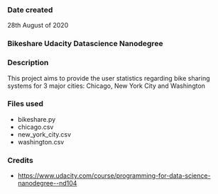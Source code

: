 ### Date created
28th August of 2020

### Bikeshare Udacity Datascience Nanodegree

### Description
This project aims to provide the user statistics regarding bike sharing systems for 3 major cities: Chicago, New York City and Washington

### Files used
- bikeshare.py
- chicago.csv
- new_york_city.csv
- washington.csv


### Credits
- https://www.udacity.com/course/programming-for-data-science-nanodegree--nd104

